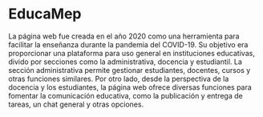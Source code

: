 # EducaMep
La página web fue creada en el año 2020 como una herramienta para facilitar la enseñanza durante la pandemia del COVID-19. Su objetivo era proporcionar una plataforma para uso general en instituciones educativas, divido por secciones como la administrativa, docencia y estudiantil. La sección administrativa permite gestionar estudiantes, docentes, cursos y otras funciones similares. Por otro lado, desde la perspectiva de la docencia y los estudiantes, la página web ofrece diversas funciones para fomentar la comunicación educativa, como la publicación y entrega de tareas, un chat general y otras opciones.
